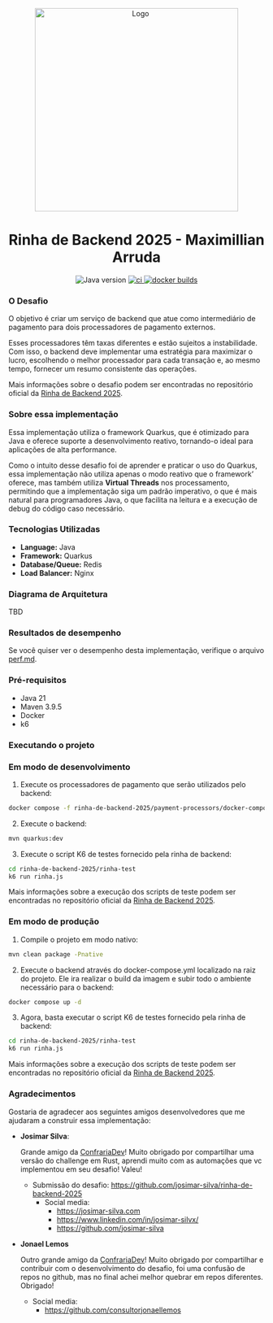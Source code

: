 <p align="center">
    <img src="https://quarkus.io/assets/images/brand/quarkus_logo_vertical_450px_default.png" alt="Logo" width="400"/>
</p>

<h1 align="center">Rinha de Backend 2025 - Maximillian Arruda</h1>


<div align="center">

  <img src="https://img.shields.io/badge/java-21-blue" alt="Java version" />

<!-- ci -->

  <a href="https://github.com/dearrudam/rinha-de-backend-2025-quarkus-with-jedis/actions/workflows/ci.yml">
    <img src="https://github.com/dearrudam/rinha-de-backend-2025-quarkus-with-jedis/actions/workflows/ci.yml/badge.svg" alt="ci" />
  </a>

<!-- cd -->

  <a href="https://github.com/dearrudam/rinha-de-backend-2025-quarkus-with-jedis/actions/workflows/cd.yml">
    <img src="https://github.com/dearrudam/rinha-de-backend-2025-quarkus-with-jedis/actions/workflows/cd.yml/badge.svg" alt="docker builds" />
  </a>

</div>


### O Desafio

O objetivo é criar um serviço de backend que atue como intermediário de pagamento para dois processadores de pagamento externos.

Esses processadores têm taxas diferentes e estão sujeitos a instabilidade. Com isso, o backend deve implementar uma estratégia para maximizar o lucro, escolhendo o melhor processador para cada transação e, ao mesmo tempo, fornecer um resumo consistente das operações.

Mais informações sobre o desafio podem ser encontradas no repositório oficial da [Rinha de Backend 2025](https://github.com/zanfranceschi/rinha-de-backend-2025).

### Sobre essa implementação

Essa implementação utiliza o framework Quarkus, que é otimizado para Java e oferece suporte a desenvolvimento reativo, tornando-o ideal para aplicações de alta performance. 

Como o intuito desse desafio foi de aprender e praticar o uso do Quarkus, essa implementação não utiliza apenas o modo reativo que o framework’ oferece, mas também utiliza **Virtual Threads** nos processamento, permitindo que a implementação siga um padrão imperativo, o que é mais natural para programadores Java, o que facilita na leitura e a execução de debug do código caso necessário.

### Tecnologias Utilizadas

- **Language:** Java
- **Framework:** Quarkus
- **Database/Queue:** Redis
- **Load Balancer:** Nginx

### Diagrama de Arquitetura

TBD

### Resultados de desempenho
Se você quiser ver o desempenho desta implementação, verifique o arquivo [perf.md](perf.md).


### Pré-requisitos

- Java 21
- Maven 3.9.5
- Docker
- k6

### Executando o projeto

### Em modo de desenvolvimento

1. Execute os processadores de pagamento que serão utilizados pelo backend:

```bash
docker compose -f rinha-de-backend-2025/payment-processors/docker-compose.yml up -d
```

2. Execute o backend:

```bash
mvn quarkus:dev
```

3. Execute o script K6 de testes fornecido pela rinha de backend:

```bash
cd rinha-de-backend-2025/rinha-test 
k6 run rinha.js
```

Mais informações sobre a execução dos scripts de teste podem ser encontradas no repositório oficial da [Rinha de Backend 2025](https://github.com/zanfranceschi/rinha-de-backend-2025).

### Em modo de produção

1. Compile o projeto em modo nativo:

```bash
mvn clean package -Pnative
```

2. Execute o backend através do docker-compose.yml localizado na raiz do projeto. Ele ira realizar o build da imagem e subir todo o ambiente necessário para o backend:

```bash
docker compose up -d
```

3. Agora, basta executar o script K6 de testes fornecido pela rinha de backend:

```bash
cd rinha-de-backend-2025/rinha-test 
k6 run rinha.js
```

Mais informações sobre a execução dos scripts de teste podem ser encontradas no repositório oficial da [Rinha de Backend 2025](https://github.com/zanfranceschi/rinha-de-backend-2025).

### Agradecimentos

Gostaria de agradecer aos seguintes amigos desenvolvedores que me ajudaram a construir essa implementação:

- **Josimar Silva**: 
  
  Grande amigo da [ConfrariaDev](https://confrariadev.com/cdv/)! Muito obrigado por compartilhar uma versão do challenge em Rust, aprendi muito com as automações que vc implementou em seu desafio! Valeu!

  - Submissão do desafio: https://github.com/josimar-silva/rinha-de-backend-2025
    - Social media:
      - https://josimar-silva.com
      - https://www.linkedin.com/in/josimar-silvx/
      - https://github.com/josimar-silva

- **Jonael Lemos**
  
  Outro grande amigo da [ConfrariaDev](https://confrariadev.com/cdv/)! Muito obrigado por compartilhar e contribuir com o desenvolvimento do desafio, foi uma confusão de repos no github, mas no final achei melhor quebrar em repos diferentes. Obrigado!

    - Social media:
      - https://github.com/consultorjonaellemos